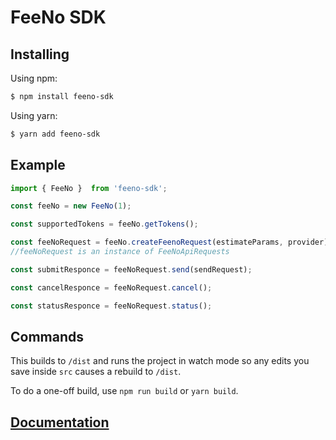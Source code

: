 # FeeNo SDK

## Installing

Using npm:

```bash
$ npm install feeno-sdk
```

Using yarn:

```bash
$ yarn add feeno-sdk
```

## Example

```js
import { FeeNo }  from 'feeno-sdk';

const feeNo = new FeeNo(1);

const supportedTokens = feeNo.getTokens();

const feeNoRequest = feeNo.createFeenoRequest(estimateParams, provider);
//feeNoRequest is an instance of FeeNoApiRequests

const submitResponce = feeNoRequest.send(sendRequest);

const cancelResponce = feeNoRequest.cancel();

const statusResponce = feeNoRequest.status();
```

## Commands

This builds to `/dist` and runs the project in watch mode so any edits you save inside `src` causes a rebuild to `/dist`.

To do a one-off build, use `npm run build` or `yarn build`.

## [Documentation](https://peanut-trade.github.io/feeno-sdk/index.html)
